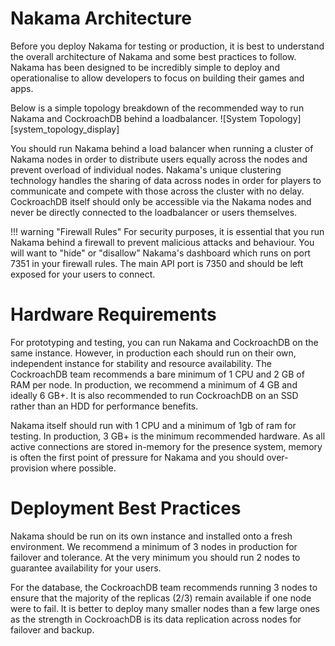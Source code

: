[System Topology]: /images/system_topology_display.png "System Topology"

# Nakama Architecture 

Before you deploy Nakama for testing or production, it is best to understand the overall architecture of Nakama and some best practices to follow. Nakama has been designed to be incredibly simple to deploy and operationalise to allow developers to focus on building their games and apps. 

Below is a simple topology breakdown of the recommended way to run Nakama and CockroachDB behind a loadbalancer. 
![System Topology][system_topology_display]

You should run Nakama behind a load balancer when running a cluster of Nakama nodes in order to distribute users equally across the nodes and prevent overload of individual nodes. Nakama's unique clustering technology handles the sharing of data across nodes in order for players to communicate and compete with those across the cluster with no delay. CockroachDB itself should only be accessible via the Nakama nodes and never be directly connected to the loadbalancer or users themselves. 

!!! warning "Firewall Rules"
    For security purposes, it is essential that you run Nakama behind a firewall to prevent malicious attacks and behaviour. You will want to "hide" or "disallow" Nakama's dashboard which runs on port 7351 in your firewall rules. The main API port is 7350 and should be left exposed for your users to connect.

# Hardware Requirements

For prototyping and testing, you can run Nakama and CockroachDB on the same instance. However, in production each should run on their own, independent instance for stability and resource availability. The CockroachDB team recommends a bare minimum of 1 CPU and 2 GB of RAM per node. In production, we recommend a minimum of 4 GB and ideally 6 GB+. It is also recommended to run CockroachDB on an SSD rather than an HDD for performance benefits. 

Nakama itself should run with 1 CPU and a minimum of 1gb of ram for testing. In production, 3 GB+ is the minimum recommended hardware. As all active connections are stored in-memory for the presence system, memory is often the first point of pressure for Nakama and you should over-provision where possible.

# Deployment Best Practices

Nakama should be run on its own instance and installed onto a fresh environment. We recommend a minimum of 3 nodes in production for failover and tolerance. At the very minimum you should run 2 nodes to guarantee availability for your users.    

For the database, the CockroachDB team recommends running 3 nodes to ensure that the majority of the replicas (2/3) remain available if one node were to fail. It is better to deploy many smaller nodes than a few large ones as the strength in CockroachDB is its data replication across nodes for failover and backup. 


    
    
    
